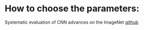 # How to choose the parameters:

Systematic evaluation of CNN advances on the ImageNet [github](https://github.com/ducha-aiki/caffenet-benchmark)

